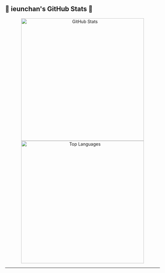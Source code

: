 ## 🌟 ieunchan's GitHub Stats 🌟

<div align="center">
  <img src="https://github-readme-stats.vercel.app/api?username=ieunchan&show_icons=true&theme=tokyonight&hide_border=true&title_color=FF6347&icon_color=FFD700&text_color=FFFFFF" alt="GitHub Stats" width="400" />
  <img src="https://github-readme-stats.vercel.app/api/top-langs/?username=ieunchan&show_icons=true&theme=tokyonight&hide_border=true&title_color=FF6347&icon_color=FFD700&layout=compact" alt="Top Languages" width="400" />
</div>

---

<!--
**ieunchan/ieunchan** is a ✨ _special_ ✨ repository because its `README.md` (this file) appears on your GitHub profile.

Here are some ideas to get you started:

- 🔭 I’m currently working on ...
- 🌱 I’m currently learning ...
- 👯 I’m looking to collaborate on ...
- 🤔 I’m looking for help with ...
- 💬 Ask me about ...
- 📫 How to reach me: ...
- 😄 Pronouns: ...
- ⚡ Fun fact: ...
-->
